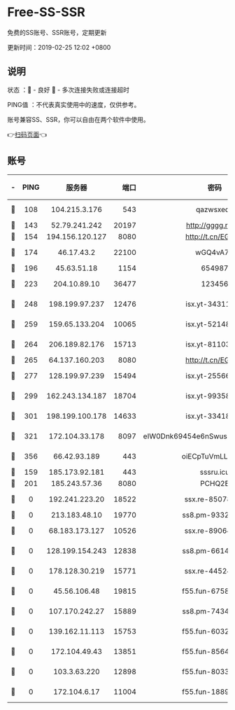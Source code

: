 # Free-SS-SSR

免费的SS账号、SSR账号，定期更新

更新时间：2019-02-25 12:02 +0800

## 说明

状态     ：🙂 - 良好 🙁 - 多次连接失败或连接超时

PING值   ：不代表真实使用中的速度，仅供参考。

账号兼容SS、SSR，你可以自由在两个软件中使用。

👉[扫码页面](https://liesauer.github.io/free-ss-ssr.github.io/)👈

## 账号

|-|PING|服务器|端口|密码|加密方式|区域|
|:----:|:----:|:-----:|-----:|:----:|:----:|:----:|
|🙂|108|104.215.3.176|543|qazwsxedc|aes-256-gcm|JP|
|🙂|143|52.79.241.242|20197|http://gggg.rocks|chacha20|KR|
|🙂|154|194.156.120.127|8080|http://t.cn/EGJIyrl|rc4-md5|RU|
|🙂|174|46.17.43.2|22100|wGQ4vA7D|aes-256-gcm|RU|
|🙂|196|45.63.51.18|1154|654987|chacha20|US|
|🙂|223|204.10.89.10|36477|123456|aes-256-cfb|US|
|🙂|248|198.199.97.237|12476|isx.yt-34311364|aes-256-cfb|US|
|🙂|259|159.65.133.204|10065|isx.yt-52148162|aes-256-cfb|SG|
|🙂|264|206.189.82.176|15713|isx.yt-81103224|aes-256-cfb|SG|
|🙂|265|64.137.160.203|8080|http://t.cn/EGJIyrl|rc4-md5|CA|
|🙂|277|128.199.97.239|15494|isx.yt-25566417|aes-256-cfb|SG|
|🙂|299|162.243.134.187|18704|isx.yt-99358628|aes-256-cfb|US|
|🙂|301|198.199.100.178|14633|isx.yt-33418076|aes-256-cfb|US|
|🙂|321|172.104.33.178|8097|eIW0Dnk69454e6nSwuspv9DmS201tQ0D|aes-256-cfb|SG|
|🙂|356|66.42.93.189|443|oiECpTuVmLLxk4Ts|aes-256-cfb|US|
|🙂|159|185.173.92.181|443|sssru.icu|rc4-md5|RU|
|🙂|201|185.243.57.36|8080|PCHQ2E|rc4-md5|US|
|🙁|0|192.241.223.20|18522|ssx.re-85078137|aes-256-cfb|US|
|🙁|0|213.183.48.10|19770|ss8.pm-93323963|rc4-md5|RU|
|🙁|0|68.183.173.127|10526|ssx.re-89064823|aes-256-cfb|US|
|🙁|0|128.199.154.243|12838|ss8.pm-66149074|aes-256-cfb|SG|
|🙁|0|178.128.30.219|15771|ssx.re-44524378|aes-256-cfb|SG|
|🙁|0|45.56.106.48|19815|f55.fun-67580626|aes-256-cfb|US|
|🙁|0|107.170.242.27|15889|ss8.pm-74341344|aes-256-cfb|US|
|🙁|0|139.162.11.113|15753|f55.fun-60326778|aes-256-cfb|SG|
|🙁|0|172.104.49.43|13851|f55.fun-85640290|aes-256-cfb|SG|
|🙁|0|103.3.63.220|12898|f55.fun-80336552|aes-256-cfb|SG|
|🙁|0|172.104.6.17|11004|f55.fun-18893031|aes-256-cfb|US|
